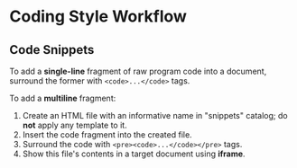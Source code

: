 # Coding Style Workflow

## Code Snippets

To add a **single-line** fragment of raw program code into a document, surround the former with `<code>...</code>` tags.

To add a **multiline** fragment:

1. Create an HTML file with an informative name in "snippets" catalog; do **not** apply any template to it.
2. Insert the code fragment into the created file.
3. Surround the code with `<pre><code>...</code></pre>` tags.
4. Show this file's contents in a target document using **iframe**.
